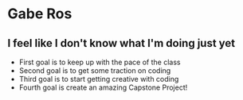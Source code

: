 # Gabe Ros
## I feel like I don't know what I'm doing just yet
- First goal is to keep up with the pace of the class
- Second goal is to get some traction on coding
- Third goal is to start getting creative with coding
- Fourth goal is create an amazing Capstone Project!
